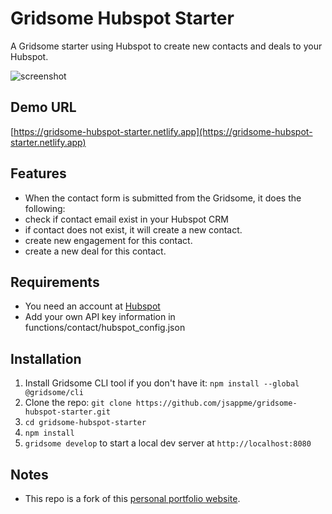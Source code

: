 # Gridsome Hubspot Starter

A Gridsome starter using Hubspot to create new contacts and deals to your Hubspot.

![screenshot](https://raw.githubusercontent.com/jsappme/gridsome-hubspot-starter/master/screenshot.png)

## Demo URL

[https://gridsome-hubspot-starter.netlify.app](https://gridsome-hubspot-starter.netlify.app)

## Features

- When the contact form is submitted from the Gridsome, it does the following:
 - check if contact email exist in your Hubspot CRM
 - if contact does not exist, it will create a new contact.
 - create new engagement for this contact.
 - create a new deal for this contact.

## Requirements

- You need an account at [Hubspot](https://hubspot.com)
- Add your own API key information in functions/contact/hubspot_config.json

## Installation

1. Install Gridsome CLI tool if you don't have it: `npm install --global @gridsome/cli`
1. Clone the repo: `git clone https://github.com/jsappme/gridsome-hubspot-starter.git`
1. `cd gridsome-hubspot-starter`
1. `npm install`
1. `gridsome develop` to start a local dev server at `http://localhost:8080`

## Notes

 - This repo is a fork of this [personal portfolio website](https://github.com/drehimself/gridsome-portfolio-starter).

